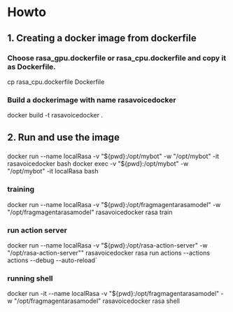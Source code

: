 # Howto

## 1. Creating a docker image from dockerfile

### Choose rasa_gpu.dockerfile or rasa_cpu.dockerfile and copy it as Dockerfile.
cp rasa_cpu.dockerfile Dockerfile
### Build a dockerimage with name rasavoicedocker
docker build -t rasavoicedocker .

## 2. Run and use the image

###
docker run --name localRasa -v "${pwd}:/opt/mybot" -w "/opt/mybot" -it rasavoicedocker bash
docker exec -v "${pwd}:/opt/mybot" -w "/opt/mybot" -it localRasa bash

### training
docker run --name localRasa -v "${pwd}:/opt/fragmagentarasamodel" -w "/opt/fragmagentarasamodel" rasavoicedocker rasa train

### run action server
docker run --name localRasa -v "${pwd}:/opt/rasa-action-server" -w "/opt/rasa-action-server"" rasavoicedocker rasa run actions --actions actions --debug --auto-reload`

### running shell
docker run -it --name localRasa -v "${pwd}:/opt/fragmagentarasamodel" -w "/opt/fragmagentarasamodel" rasavoicedocker rasa shell



